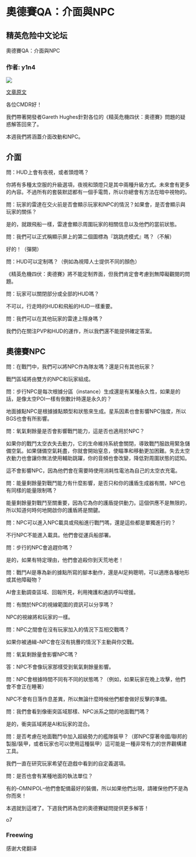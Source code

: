 # 奧德賽QA：介面與NPC

## 精英危险中文论坛

奧德賽QA：介面與NPC

### 作者: y1n4

![](https://qiniu.elitedanger.cn/assets/files/2021-01-22/1611327758-905736-ed-starport-screen-4-small.jpeg)

[文章原文](https://forums.frontier.co.uk/threads/elite-dangerous-odyssey-q-a-interface-and-npcs.563794/)

各位CMDR好！

我們帶著開發者Gareth Hughes針對各位的《精英危機四伏：奧德賽》問題的疑惑解答回來了。

本週我們將涵蓋介面改動和NPC。

## 介面

問：HUD上會有夜視，或者頭燈嗎？

你將有多種太空服的升級選項，夜視和頭燈只是其中兩種升級方式。未來會有更多的內容。不過所有的套裝默認都有一個手電筒，所以你總會有方法在暗中視物的。

問：玩家的雷達在交火前是否會顯示玩家和NPC的情況？如果會，是否會顯示與玩家的關係？

是的，就跟飛船一樣，雷達會顯示周圍玩家的相關信息以及他們的當前狀態。

問：我們可以正式稱顯示屏上的第二個圖標為『跳跳虎模式』嗎？（不解）

好的！（彈開）

問：HUD可以定制嗎？（例如為視障人士提供不同的顏色）

《精英危機四伏：奧德賽》將不能定制界面，但我們肯定會考慮到無障礙觀閱的問題。

問：玩家可以關閉部分或全部的HUD嗎？

不可以，行走時的HUD和飛船的HUD一樣重要。

問：我們可以在其他玩家的雷達上隱身嗎？

我們仍在關注PVP和HUD的運作，所以我們還不能提供確定答案。

## 奧德賽NPC

問：在戰鬥中，我們可以將NPC作為隊友嗎？還是只有其他玩家？

戰鬥區域將由雙方的NPC和玩家組成。

問：步行NPC是每次根據分區（instance）生成還是有某種永久性，如果是的話，是像太空POI一樣有倒數計時還是永久的？

地面據點NPC是根據據點類型和狀態來生成。星系因素也會影響NPC強度，所以BGS也會有所影響。

問：氧氣剩餘量是否會影響戰鬥能力，這是否也適用於NPC？

如果你的戰鬥太空衣失去動力，它的生命維持系統會關閉，導致戰鬥服啟用緊急儲備空氣。如果儲備空氣耗盡，你就會開始窒息，使瞄準和移動更加困難。失去太空衣動力也會讓你無法使用輔助跳躍，你的音頻也會改變，降低對周圍狀態的認知。

這不會影響NPC，因為他們會在需要時使用消耗性電池為自己的太空衣充電。

問：能量剩餘量對戰鬥能力有什麼影響，是否只和你的護盾生成器有關，NPC也有同樣的能量限制嗎？

能量剩餘量對戰鬥至關重要，因為它為你的護盾提供動力。這個供應不是無限的，所以知道何時何地開啟你的護盾將是關鍵。

問：NPC可以進入NPC載具或飛船進行戰鬥嗎，還是這些都是單獨進行的？

不行NPC不能進入載具。他們會從運兵船部署。

問：步行的NPC會追趕你嗎？

是的，如果有特定理由，他們會追殺你到天荒地老！

問：戰鬥AI是專為新的據點所寫的腳本動作，還是AI足夠聰明，可以適應各種地形或其他障礙物？

AI會主動調查區域、回報所見，利用掩護和通訊呼叫增援。

問：有關於NPC的視線範圍的資訊可以分享嗎？

NPC的視線將和玩家的一樣。

問：NPC之間會在沒有玩家加入的情況下互相交戰嗎？

如果你被通緝–NPC會在沒有挑釁的情況下主動與你交戰。

問：氧氣剩餘量會影響NPC嗎？

答：NPC不會像玩家那樣受到氧氣剩餘量影響。

問：NPC會根據時間不同有不同的狀態嗎？（例如，如果玩家在晚上攻擊，他們會不會正在睡著）

NPC不會有日落作息差異，所以無論什麼時候他們都會做好反擊的準備。

問：我們會看到像衝突區域那樣、NPC派系之間的地面戰鬥嗎？

是的，衝突區域將是AI和玩家的混合。

問：是否考慮在地面戰鬥中加入超級勢力的艦隊裝甲？（即NPC穿著帝國/聯邦的製服/裝甲，或者玩家也可以使用這種裝甲）這可能是一種非常有力的世界觀構建工具。

我們一直在研究玩家希望在遊戲中看到的自定義選項。

問：是否也會有某種地面的執法單位？

有的–OMNIPOL–他們會配備最好的裝備，所以如果他們出現，請確保他們不是為你而來！

本週就到這裡了。下週我們將為您的奧德賽疑問提供更多解答！

o7

### Freewing

感谢大佬翻译

